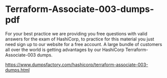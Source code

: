 # Terraform-Associate-003-dumps-pdf
For your best practice we are providing you free questions with valid answers for the exam of HashiCorp, to practice for this material you just need sign up to our website for a free account. A large bundle of customers all over the world is getting advantages by our HashiCorp Terraform-Associate-003 dumps.

https://www.dumpsfactory.com/hashicorp/terraform-associate-003-dumps.html
